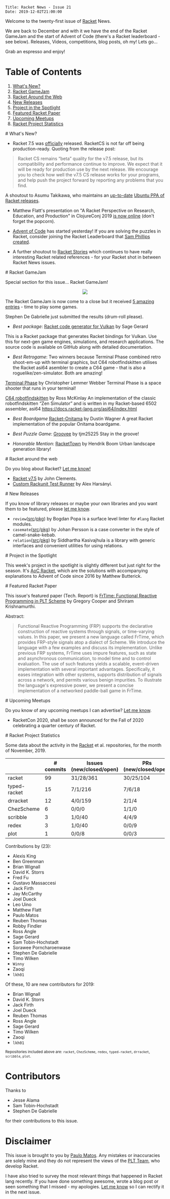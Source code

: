    Title: Racket News - Issue 21
    Date: 2019-12-02T21:00:00

Welcome to the twenty-first issue of [Racket](https://www.racket-lang.org) News. 
	
We are back to December and with it we have the end of the Racket GameJam and the start of Advent of Code (there's a Racket leaderboard - see below). Releases, Videos, competitions, blog posts, oh my! Lets go... 

Grab an espresso and enjoy!

# Table of Contents

1. [What's New?](#whatsnew)
2. [Racket GameJam](#gamejam)
3. [Racket Around the Web](#aroundtheweb)
4. [New Releases](#newreleases)
5. [Project in the Spotlight](#spotlight)
6. [Featured Racket Paper](#featuredpaper)
7. [Upcoming Meetups](#meetups)
8. [Racket Project Statistics](#stats)

<div id='whatsnew'/>
# What's New?

* Racket 7.5 was [officially](https://blog.racket-lang.org/2019/11/racket-v7-5.html) released. RacketCS is not far off being production-ready. Quoting from the release post:

> Racket CS remains “beta” quality for the v7.5 release, but its compatibility and performance continue to improve. We expect that it will be ready for production use by the next release. We encourage you to check how well the v7.5 CS release works for your programs, and help push the project forward by reporting any problems that you find.

A shoutout to Asumu Takikawa, who maintains an [up-to-date](https://groups.google.com/d/msg/racket-users/Qna88Mdc6aY/cC4fo-5TCgAJ) [Ubuntu PPA of Racket releases](https://launchpad.net/~plt/+archive/ubuntu/racket).

* Matthew Flatt's presentation on "A Racket Perspective on Research, Education, and Production" in ClojureConj 2019 [is now online](https://www.youtube.com/watch?v=LN0qG-i1iT0) (don't forget the popcorn).

* [Advent of Code](https://adventofcode.com/) has started yesterday! If you are solving the puzzles in Racket, consider joining the Racket Leaderboard that [Sam Phillips created](https://groups.google.com/d/msg/racket-users/swkwgjrHjX8/7L7l2op5AQAJ).

* A further shoutout to [Racket Stories](https://racket-stories.com) which continues to have really interesting Racket related references - for your Racket shot in between Racket News issues.

<div id='gamejam'/>
# Racket GameJam

Special section for this issue... Racket GameJam!

<div style="text-align: center;">
 <img src="@|uri-prefix|/img/issue21/gamejam.gif"/>
</div>

The Racket GameJam is now come to a close but it received [5 amazing entries](https://itch.io/jam/racket-2019-gamejam/entries) - time to play some games.

Stephen De Gabrielle just submitted the results (drum-roll please).

* *Best package*: [Racket code generator for Vulkan](https://zyrolasting.itch.io/racket-vulkan) by Sage Gerard

This is a Racket package that generates Racket bindings for Vulkan. Use this for next-gen game engines, simulations, and research applications. The source code is available on GitHub along with detailed documentation.
* *Best Retrogame*: Two winners because Terminal Phase combined retro shoot-em-up with terminal graphics, but C64 robotfindskitten utilises the Racket asi64 asembler to create a C64 game - that is also a roguelike/zen-simulator. Both are amazing!

[Terminal Phase](https://cwebber.itch.io/terminal-phase) by Christopher Lemmer Webber
Terminal Phase is a space shooter that runs in your terminal!

[C64 robotfindskitten](https://pezi-pink.itch.io/c64-robotfindskitten) by Ross McKinlay
An implementation of the classic robotfindskitten “Zen Simulator” and is written in my Racket-based 6502 assembler, asi64 https://docs.racket-lang.org/asi64/index.html

* *Best Boardgame*
[Racket-Onitama](https://dcsw.itch.io/onitama) by Dustin Wagner
A great Racket implementation of the popular Onitama boardgame.

* *Best Puzzle Game*: [Groovee](https://tjm25225.itch.io/groovee) by tjm25225
Stay in the groove!

* *Honorable Mention*: [RacketTown](https://github.com/hendrikboom3/rackettown) by Hendrik Boom
Urban landscape generation library! 

<div id='aroundtheweb'/>
# Racket around the web

Do you blog about Racket? [Let me know!](mailto:pmatos@linki.tools)

* [Racket v7.5](https://blog.racket-lang.org/2019/11/racket-v7-5.html) by John Clements.
* [Custom Rackunit Test Runner](https://alex-hhh.github.io/2019/11/custom-rackunit-test-runner.html) by Alex Harsányi.

<div id='newreleases'/>
# New Releases

If you know of library releases or maybe your own libraries and you want them to be featured, please [let me know](mailto:pmatos@linki.tools).

* `review`([src](https://github.com/Bogdanp/racket-review/)/[pkg](https://pkgs.racket-lang.org/package/review)) by Bogdan Popa is a surface level linter for `#lang` Racket modules.
* `casemate`([src](https://github.com/jozip/casemate)/[pkg](https://pkgs.racket-lang.org/package/casemate)) by Johan Persson is a case converter in the style of camel-snake-kebab.
* `relation`([src]()/[pkg](https://pkgs.racket-lang.org/package/Relation)) by Siddhartha Kasivajhula is a library with generic interfaces and convenient utilities for using relations. 

<div id='spotlight'/>
# Project in the Spotlight

This week's project in the spotlight is slightly different but just right for the season. It's [AoC Racket](https://github.com/mbutterick/aoc-racket/), which are the solutions with accompanying explanations to Advent of Code since 2016 by Matthew Butterick.

<div id='featuredpaper'/>
# Featured Racket Paper

This issue's featured paper (Tech. Report) is [FrTime: Functional Reactive Programming in PLT Scheme](https://drive.google.com/open?id=1N2R8N-ADLkait0LM6549LqOOz1Rf1B-q) by Gregory Cooper and Shriram Krishnamurthi.

Abstract:

> Functional Reactive Programming (FRP) supports the declarative construction of reactive systems through signals, or time-varying values. In this paper, we present a new language called FrTime, which provides FRP-style signals atop a dialect of Scheme. We introduce the language with a few examples and discuss its implementation. Unlike previous FRP systems, FrTime uses impure features, such as state and asynchronous communication, to model time and to control evaluation. The use of such features yields a scalable, event-driven implementation with several important advantages. Specifically, it eases integration with other systems, supports distribution of signals across a network, and permits various benign impurities. To illustrate the language's expressive power, we present a concise implementation of a networked paddle-ball game in FrTime.

<div id='meetups'/>
# Upcoming Meetups

Do you know of any upcoming meetups I can advertise? [Let me know](mailto:pmatos@linki.tools).

* RacketCon 2020, shall be soon announced for the Fall of 2020 celebrating a quarter century of Racket.

<div id='stats'/>
# Racket Project Statistics

Some data about the activity in the [Racket](https://github.com/racket) et al. repositories, for the month of November, 2019.

<!-- Repo racket -->
<!-- # Commits: 99 -->
<!-- Issues: 31/28/361 -->
<!-- PRs: 30/25/104 -->

<!-- Repo typed-racket -->
<!-- # Commits: 15 -->
<!-- Issues: 7/1/216 -->
<!-- PRs: 7/6/18 -->

<!-- Repo drracket -->
<!-- # Commits: 12 -->
<!-- Issues: 4/0/159 -->
<!-- PRs: 2/1/4 -->

<!-- Repo ChezScheme -->
<!-- # Commits: 6 -->
<!-- Issues: 0/0/0 -->
<!-- PRs: 1/1/0 -->

<!-- Repo scribble -->
<!-- # Commits: 5 -->
<!-- Issues: 0/0/60 -->
<!-- PRs: 4/4/9 -->

<!-- Repo redex -->
<!-- # Commits: 3 -->
<!-- Issues: 1/0/40 -->
<!-- PRs: 0/0/9 -->

<!-- Repo plot -->
<!-- # Commits: 1 -->
<!-- Issues: 0/0/8 -->
<!-- PRs: 0/0/3 -->

<div class="table-wrapper">
<table class="fl-table">
<thead>
<tr><th></th><th># commits</th><th>Issues (new/closed/open)</th><th>PRs (new/closed/open)</th></tr>
</thead>
<tr><td>racket</td><td>99</td>           <td>31/28/361</td>        <td>30/25/104</td></tr>
<tr><td>typed-racket</td><td>15</td>     <td>7/1/216</td>          <td>7/6/18</td></tr>
<tr><td>drracket</td><td>12</td>         <td>4/0/159</td>          <td>2/1/4</td></tr>
<tr><td>ChezScheme</td><td>6</td>        <td>0/0/0</td>            <td>1/1/0</td></tr>
<tr><td>scribble</td><td>3</td>          <td>1/0/40</td>           <td>4/4/9</td></tr>
<tr><td>redex</td><td>3</td>             <td>1/0/40</td>           <td>0/0/9</td></tr>
<tr><td>plot</td><td>1</td>              <td>0/0/8</td>            <td>0/0/3</td></tr>
</table>
</div>

Contributions by (23):

* Alexis King
* Ben Greenman
* Brian Wignall
* David K. Storrs
* Fred Fu
* Gustavo Massaccesi
* Jack Firth
* Jay McCarthy
* Joel Dueck
* Leo Uino
* Matthew Flatt
* Paulo Matos
* Reuben Thomas
* Robby Findler
* Ross Angle
* Sage Gerard
* Sam Tobin-Hochstadt
* Sorawee Porncharoenwase
* Stephen De Gabrielle
* Timo Wilken
* `Winny`
* Zaoqi
* `lkh01`

Of these, 10 are new contributors for 2019:

* Brian Wignall
* David K. Storrs
* Jack Firth
* Joel Dueck
* Reuben Thomas
* Ross Angle
* Sage Gerard
* Timo Wilken
* Zaoqi
* `lkh01`


<small>Repositories included above are: `racket`, `ChezScheme`, `redex`, `typed-racket`, `drracket`, `scribble`, `plot`.</small>

# Contributors

Thanks to

* Jesse Alama
* Sam Tobin-Hochstadt
* Stephen De Gabrielle

for their contributions to this issue.

# Disclaimer

This issue is brought to you by [Paulo Matos](mailto:pmatos@linki.tools). Any mistakes or inaccuracies are solely mine and
they do not represent the views of the [PLT Team](http://www.racket-lang.org/team.html), who develop Racket.

I have also tried to survey the most relevant things that happened in Racket lang recently. If you have done something awesome, wrote a blog post or seen something that I missed - my apologies. [Let me know](mailto:pmatos@linki.tools) so I can rectify it in the next issue.
